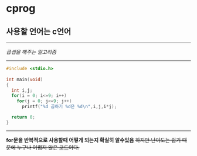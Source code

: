 # cprog
## 사용할 언어는 c언어
***
_곱셉을 해주는 알고리즘_
***
```c
#include <stdio.h>
 
int main(void)
{
  int i,j;
  for(i = 0; i<=9; i++)
    for(j = 0; j<=9; j++)
      printf("%d 곱하기 %d은 %d\n",i,j,i*j);

  return 0;
}
```
 ***
 **for문을 반복적으로 사용할때 어떻게 되는지 확실히 알수있음**
~~하지만 난이도는 쉽기 때문에 누구나 어렵지 않은 코드이다.~~
